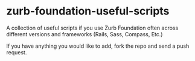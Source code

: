 zurb-foundation-useful-scripts
==============================

A collection of useful scripts if you use Zurb Foundation often across different versions and frameworks (Rails, Sass, Compass, Etc.)

If you have anything you would like to add, fork the repo and send a push request.
